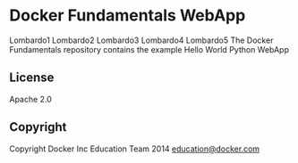 Docker Fundamentals WebApp
==========================
Lombardo1
Lombardo2
Lombardo3
Lombardo4
Lombardo5
The Docker Fundamentals repository contains the example Hello World Python WebApp

## License

Apache 2.0

## Copyright

Copyright Docker Inc Education Team 2014 <education@docker.com>
